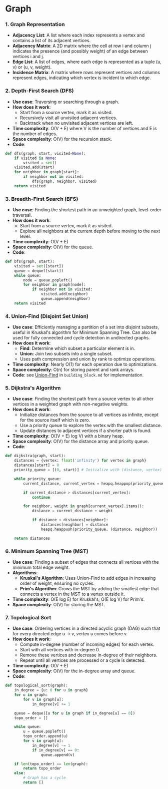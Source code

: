 # Graph

### 1. Graph Representation
- **Adjacency List**: A list where each index represents a vertex and contains a list of its adjacent vertices.
- **Adjacency Matrix**: A 2D matrix where the cell at row i and column j indicates the presence (and possibly weight) of an edge between vertices i and j.
- **Edge List**: A list of edges, where each edge is represented as a tuple (u, v) or (u, v, weight).
- **Incidence Matrix**: A matrix where rows represent vertices and columns represent edges, indicating which vertex is incident to which edge.

### 2. Depth-First Search (DFS)
- **Use case**: Traversing or searching through a graph.
- **How does it work**:
    - Start from a source vertex, mark it as visited.
    - Recursively visit all unvisited adjacent vertices.
    - Backtrack when no unvisited adjacent vertices are left.
- **Time complexity**: O(V + E) where V is the number of vertices and E is the number of edges.
- **Space complexity**: O(V) for the recursion stack.
- **Code**:
```python
def dfs(graph, start, visited=None):
    if visited is None:
        visited = set()
    visited.add(start)
    for neighbor in graph[start]:
        if neighbor not in visited:
            dfs(graph, neighbor, visited)
    return visited
```

### 3. Breadth-First Search (BFS)
- **Use case**: Finding the shortest path in an unweighted graph, level-order traversal.
- **How does it work**:
    - Start from a source vertex, mark it as visited.
    - Explore all neighbors at the current depth before moving to the next level.
- **Time complexity**: O(V + E)
- **Space complexity**: O(V) for the queue.
- **Code**:
```python
def bfs(graph, start):
    visited = set([start])
    queue = deque([start])
    while queue:
        node = queue.popleft()
        for neighbor in graph[node]:
            if neighbor not in visited:
                visited.add(neighbor)
                queue.append(neighbor)
    return visited
```

### 4. Union-Find (Disjoint Set Union)
- **Use case**: Efficiently managing a partition of a set into disjoint subsets, useful in Kruskal's algorithm for Minimum Spanning Tree. Can also be used for fully connected and cycle detection in undirected graphs.
- **How does it work**:
    - **Find**: Determine which subset a particular element is in.
    - **Union**: Join two subsets into a single subset.
    - Uses path compression and union by rank to optimize operations.
- **Time complexity**: Nearly O(1) for each operation due to optimizations.
- **Space complexity**: O(n) for storing parent and rank arrays.
- **Code**: see [Union-Find](../building_block.md#union-find-disjoint-set-union) in `building_block.md` for implementation.



### 5. Dijkstra's Algorithm
- **Use case**: Finding the shortest path from a source vertex to all other vertices in a weighted graph with non-negative weights.
- **How does it work**:
    - Initialize distances from the source to all vertices as infinite, except for the source itself which is zero.
    - Use a priority queue to explore the vertex with the smallest distance.
    - Update distances to adjacent vertices if a shorter path is found.
- **Time complexity**: O((V + E) log V) with a binary heap.
- **Space complexity**: O(V) for the distance array and priority queue.
- **Code**:
```python
def dijkstra(graph, start):
    distances = {vertex: float('infinity') for vertex in graph}
    distances[start] = 0
    priority_queue = [(0, start)] # Initialize with (distance, vertex)

    while priority_queue:
        current_distance, current_vertex = heapq.heappop(priority_queue)

        if current_distance > distances[current_vertex]:
            continue

        for neighbor, weight in graph[current_vertex].items():
            distance = current_distance + weight

            if distance < distances[neighbor]:
                distances[neighbor] = distance
                heapq.heappush(priority_queue, (distance, neighbor))

    return distances
```

### 6. Minimum Spanning Tree (MST)
- **Use case**: Finding a subset of edges that connects all vertices with the minimum total edge weight.
- **Algorithms**:
    - **Kruskal's Algorithm**: Uses Union-Find to add edges in increasing order of weight, ensuring no cycles.
    - **Prim's Algorithm**: Grows the MST by adding the smallest edge that connects a vertex in the MST to a vertex outside it.
- **Time complexity**: O(E log E) for Kruskal's, O(E log V) for Prim's.
- **Space complexity**: O(V) for storing the MST.

### 7. Topological Sort
- **Use case**: Ordering vertices in a directed acyclic graph (DAG) such that for every directed edge u -> v, vertex u comes before v.
- **How does it work**:
    - Compute in-degree (number of incoming edges) for each vertex.
    - Start with all vertices with in-degree 0.
    - Remove these vertices and decrease in-degree of their neighbors.
    - Repeat until all vertices are processed or a cycle is detected.
- **Time complexity**: O(V + E)
- **Space complexity**: O(V) for the in-degree array and queue.
- **Code**:
```python
def topological_sort(graph):
    in_degree = {u: 0 for u in graph}
    for u in graph:
        for v in graph[u]:
            in_degree[v] += 1

    queue = deque([u for u in graph if in_degree[u] == 0])
    topo_order = []

    while queue:
        u = queue.popleft()
        topo_order.append(u)
        for v in graph[u]:
            in_degree[v] -= 1
            if in_degree[v] == 0:
                queue.append(v)

    if len(topo_order) == len(graph):
        return topo_order
    else:
        # Graph has a cycle
        return []